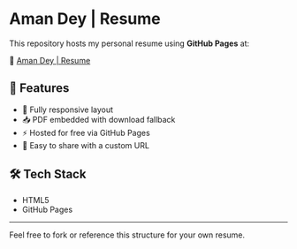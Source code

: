 # Aman Dey | Resume

This repository hosts my personal resume using **GitHub Pages** at:

🔗 [Aman Dey | Resume](https://4m4nd3y.github.io/resume)

## 📄 Features

-   📱 Fully responsive layout
-   📥 PDF embedded with download fallback
-   ⚡ Hosted for free via GitHub Pages
-   🔗 Easy to share with a custom URL

## 🛠 Tech Stack

-   HTML5
-   GitHub Pages

---

Feel free to fork or reference this structure for your own resume.
